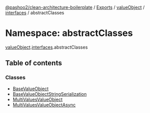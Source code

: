 [@pashoo2/clean-architecture-boilerplate](../README.md) / [Exports](../modules.md) / [valueObject](valueobject.md) / [interfaces](valueobject.interfaces.md) / abstractClasses

# Namespace: abstractClasses

[valueObject](valueobject.md).[interfaces](valueobject.interfaces.md).abstractClasses

## Table of contents

### Classes

- [BaseValueObject](../classes/valueobject.interfaces.abstractclasses.basevalueobject.md)
- [BaseValueObjectStringSerialization](../classes/valueobject.interfaces.abstractclasses.basevalueobjectstringserialization.md)
- [MultiValuesValueObject](../classes/valueobject.interfaces.abstractclasses.multivaluesvalueobject.md)
- [MultiValuesValueObjectAsync](../classes/valueobject.interfaces.abstractclasses.multivaluesvalueobjectasync.md)
